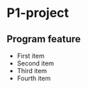 # P1-project

## Program feature

<ul>
  <li>First item</li>
  <li>Second item</li>
  <li>Third item</li>
  <li>Fourth item</li>
</ul>
